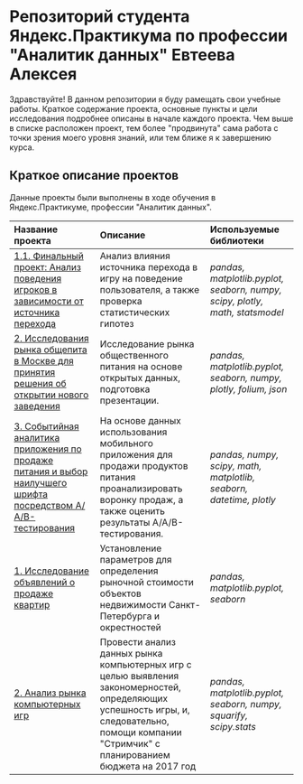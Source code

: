 # Репозиторий студента Яндекс.Практикума по профессии "Аналитик данных" Евтеева Алексея

Здравствуйте! В данном репозитории я буду рамещать свои учебные работы. Краткое содержание проекта, основные пункты и цели исследования подробнее описаны в начале каждого проекта. Чем выше в списке расположен проект, тем более "продвинута" сама работа с точки зрения моего уровня знаний, или тем ближе я к завершению курса.

## Краткое описание проектов

Данные проекты были выполнены в ходе обучения в Яндекс.Практикуме, профессии "Аналитик данных".

| Название проекта | Описание | Используемые библиотеки | 
| :---------------------- | :---------------------- | :---------------------- |
| [1.1. Финальный проект: Анализ поведения игроков в зависимости от источника перехода](final_project/gamedev) | Анализ влияния источника перехода в игру на поведение пользователя, а также проверка статистических гипотез | *pandas, matplotlib.pyplot, seaborn, numpy, scipy, plotly, math, statsmodel* |
| [2. Исследования рынка общепита в Москве для принятия решения об открытии нового заведения](moscow_places) | Исследование рынка общественного питания на основе открытых данных, подготовка презентации. | *pandas, matplotlib.pyplot, seaborn, numpy, plotly, folium, json* |
| [3. Событийная аналитика приложения по продаже питания и выбор наилучшего шрифта посредством А/А/В-тестирования](big_project_2) | На основе данных использования мобильного приложения для продажи продуктов питания проанализировать воронку продаж, а также оценить результаты A/A/B-тестирования. | *pandas, numpy, scipy, math, matplotlib, seaborn, datetime, plotly* |
| [1. Исследование объявлений о продаже квартир](real_estate) | Установление параметров для определения рыночной стоимости объектов недвижимости Санкт-Петербурга и окрестностей | *pandas, matplotlib.pyplot, seaborn* |
| [2. Анализ рынка компьютерных игр](game_store) | Провести анализ данных рынка компьютерных игр с целью выявления закономерностей, определяющих успешность игры, и, следовательно, помощи компании "Стримчик" с планированием бюджета на 2017 год | *pandas, matplotlib.pyplot, seaborn, numpy, squarify, scipy.stats* |
